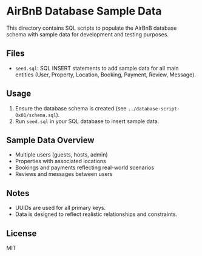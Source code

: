 # AirBnB Database Sample Data

This directory contains SQL scripts to populate the AirBnB database schema with sample data for development and testing purposes.

## Files
- `seed.sql`: SQL INSERT statements to add sample data for all main entities (User, Property, Location, Booking, Payment, Review, Message).

## Usage
1. Ensure the database schema is created (see `../database-script-0x01/schema.sql`).
2. Run `seed.sql` in your SQL database to insert sample data.

## Sample Data Overview
- Multiple users (guests, hosts, admin)
- Properties with associated locations
- Bookings and payments reflecting real-world scenarios
- Reviews and messages between users

## Notes
- UUIDs are used for all primary keys.
- Data is designed to reflect realistic relationships and constraints.

## License
MIT
